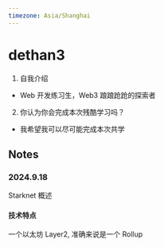 ```yaml
---
timezone: Asia/Shanghai
---
```


# dethan3

1. 自我介绍
  - Web 开发练习生，Web3 踉踉跄跄的探索者
2. 你认为你会完成本次残酷学习吗？
  - 我希望我可以尽可能完成本次共学

## Notes

<!-- Content_START -->

### 2024.9.18

Starknet 概述

#### 技术特点

一个以太坊 Layer2, 准确来说是一个 Rollup

<!-- Content_END -->
